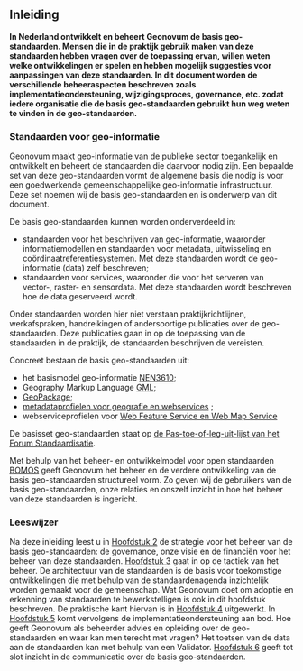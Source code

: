 ## Inleiding

**In Nederland ontwikkelt en beheert Geonovum de basis geo-standaarden. Mensen die in de praktijk gebruik maken van deze standaarden hebben vragen over de toepassing ervan, willen weten welke ontwikkelingen er spelen en hebben mogelijk suggesties voor aanpassingen van deze standaarden. In dit document worden de verschillende beheeraspecten beschreven zoals implementatieondersteuning, wijzigingsproces, governance, etc. zodat iedere organisatie die de basis geo-standaarden gebruikt hun weg weten te vinden in de geo-standaarden.**

### Standaarden voor geo-informatie

Geonovum maakt geo-informatie van de publieke sector toegankelijk en ontwikkelt en beheert de
standaarden die daarvoor nodig zijn. Een bepaalde set van deze geo-standaarden vormt de algemene basis die nodig is voor een goedwerkende gemeenschappelijke geo-informatie infrastructuur. Deze set noemen wij de basis geo-standaarden en is onderwerp van dit document.

De basis geo-standaarden kunnen worden onderverdeeld in:
- standaarden voor het beschrijven van geo-informatie, waaronder informatiemodellen en standaarden voor metadata, uitwisseling en coördinaatreferentiesystemen. Met deze standaarden wordt de geo-informatie (data) zelf beschreven;
- standaarden voor services, waaronder die voor het serveren van vector-, raster- en sensordata. Met deze standaarden wordt beschreven hoe de data geserveerd wordt. 

Onder standaarden worden hier niet verstaan praktijkrichtlijnen, werkafspraken, handreikingen of andersoortige publicaties over de geo-standaarden. Deze publicaties gaan in op de toepassing van de standaarden in de praktijk, de standaarden beschrijven de vereisten.

Concreet bestaan de basis geo-standaarden uit:
-	het basismodel geo-informatie [NEN3610](http://www.geonovum.nl/onderwerpen/basismodel-geo-informatie-nen3610);
-	Geography Markup Language [GML](http://www.geonovum.nl/onderwerpen/geography-markup-language-gml);
-	[GeoPackage](http://www.geopackage.org/spec/);
-	[metadataprofielen voor geografie en webservices](https://www.geonovum.nl/geo-standaarden/metadata) ;
-	webserviceprofielen voor [Web Feature Service en Web Map Service](https://www.geonovum.nl/geo-standaarden/services)

De basisset geo-standaarden staat op [de Pas-toe-of-leg-uit-lijst van het Forum Standaardisatie](https://www.forumstandaardisatie.nl/open-standaarden).

Met behulp van het beheer- en ontwikkelmodel voor open standaarden [BOMOS](https://www.forumstandaardisatie.nl/thema/ontwikkelen-en-beheren-van-open-standaarden) geeft Geonovum het beheer en de verdere ontwikkeling van de basis geo-standaarden structureel vorm. Zo geven wij de gebruikers van de basis geo-standaarden, onze relaties en onszelf inzicht in hoe het beheer van deze standaarden is ingericht.



### Leeswijzer

Na deze inleiding leest u in [Hoofdstuk 2](#strategie) de strategie voor het beheer van de basis geo-standaarden: de governance, onze visie en de financiën voor het beheer van deze standaarden. [Hoofdstuk 3](#tactiek) gaat in op de tactiek van het beheer. De architectuur van de standaarden is de basis voor toekomstige ontwikkelingen die met behulp van de standaardenagenda inzichtelijk worden gemaakt voor de gemeenschap. Wat Geonovum doet om adoptie en erkenning van standaarden te bewerkstelligen is ook in dit hoofdstuk beschreven. De praktische kant hiervan is in [Hoofdstuk 4](#operationeel) uitgewerkt. In [Hoofdstuk 5](#implementatieondersteuing) komt vervolgens de implementatieondersteuning aan bod. Hoe geeft Geonovum als beheerder advies en opleiding over de geo-standaarden en waar kan men terecht met vragen? Het toetsen van de data aan de standaarden kan met behulp van een Validator. [Hoofdstuk 6](#communicatie) geeft tot slot inzicht in de communicatie over de basis geo-standaarden.

